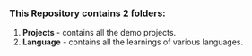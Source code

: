 ### This Repository contains 2 folders: 
1. **Projects** - contains all the demo projects.
2. **Language** - contains all the learnings of various languages.